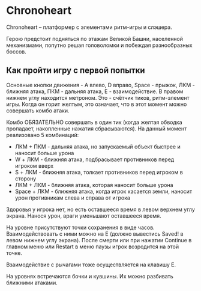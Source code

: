 # Chronoheart
Chronoheart – платформер с элементами ритм-игры и слэшера.

Герою предстоит подняться по этажам Великой Башни, населенной механизмами, попутно решая головоломки и побеждая разнообразных боссов. 

## Как пройти игру с первой попытки

Основные кнопки движения - A влево, D вправо, Space - прыжок, ЛКМ - ближняя атака, ПКМ - дальняя атака, E - взаимодействие.
В правом нижнем углу находится метроном. Это - счётчик тиков, ритм-элемент игры. Когда он горит желтым, это означает, что в этот момент можно совершать комбо атаки. 

Комбо ОБЯЗАТЕЛЬНО совершать в один тик (когда желтая обводка пропадает, накопленные нажатия сбрасываются). На данный момент реализовано 5 комбинаций:
- ЛКМ + ПКМ - дальняя атака, но запускаемый объект быстрее и наносит больше урона
- W + ЛКМ - ближняя атака, подбрасывает противников перед игроком вверх
- S + ЛКМ - ближняя атака, толкает противников перед игроком в сторону
- ЛКМ + ЛКМ - ближняя атака, которая наносит больше урона
- Space + ЛКМ - ближняя атака, когда игрок касается земли, наносит урон противникам слева и справа от игрока

Здоровья у игрока нет, но есть оставшееся время в левом верхнем углу экрана. Нанося урон, враги уменьшают оставшееся время.

На уровне присутствуют точки сохранения в виде часов. Взаимодействовать с ними можно на E (должно вывестись Saved! в левом нижнем углу экрана). После смерти или при нажатии Continue в главном меню или Restart в меню паузы игрок возродится на этой точке.

Взаимодействие с рычагами тоже осуществляется на клавишу E.

На уровнях встречаются бочки и кувшины. Их можно разбивать ближними атаками.
